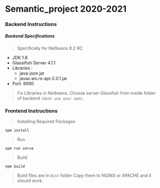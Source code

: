 # Semantic_project 2020-2021

### Backend Instructions

##### Backend Specifications 
> Specifically for Netbeans 8.2 RC

- JDK 1.8 
- Glassifish Server 4.1.1
- Libraries :
	- java-json.jar
	- javax.ws.rs-api-2.0.1.jar
- Port: 9090

> Fix Libraries in Netbeans.
> Choose server Glassfish from inside folder of backend `(dont use your own)`.
> 

### Frontend Instructions 

> Installing Required Packages
```
npm install
```
> Run
```
npm run serve
```

> Build
```
npm build
```
> Build files are in `Dist` folder
> Copy them to NGINX or APACHE and it should work.
